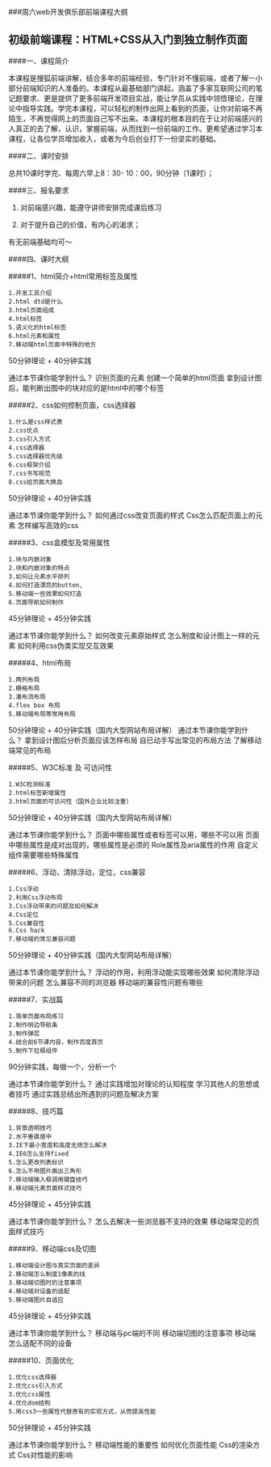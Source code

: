 ###周六web开发俱乐部前端课程大纲

**初级前端课程：HTML+CSS从入门到独立制作页面**
-------------------------

####一、课程简介

本课程是搜狐前端讲解，结合多年的前端经验，专门针对不懂前端，或者了解一小部分前端知识的人准备的。本课程从最基础部门讲起，涵盖了多家互联网公司的笔记题要求、更是提供了更多前端开发项目实战，能让学员从实践中领悟理论，在理论中指导实践。学完本课程，可以轻松的制作出网上看到的页面，让你对前端不再陌生，不再觉得网上的页面自己写不出来。本课程的根本目的在于让对前端感兴的人真正的去了解，认识，掌握前端，从而找到一份前端的工作。更希望通过学习本课程，让各位学员增加收入，或者为今后创业打下一份坚实的基础。

####二、课时安排

总共10课时学完、每周六早上8：30- 10：00，90分钟（1课时）；

####三、报名要求

1. 对前端感兴趣，能遵守讲师安排完成课后练习

2. 对于提升自己的价值，有内心的渴求；

有无前端基础均可～

####四、课时大纲

#####1、html简介+html常用标签及属性

    1.开发工具介绍
    2.html dtd是什么
    3.html页面组成
    4.html标签
    5.语义化的html标签
    6.html元素和属性   
    7.移动端html页面中特殊的地方

50分钟理论 + 40分钟实践

通过本节课你能学到什么？
识别页面的元素
创建一个简单的html页面
拿到设计图后，能判断出图中的块对应的是html中的哪个标签

#####2、css如何控制页面，css选择器

    1.什么是css样式表
    2.css优点
    3.css引入方式
    4.css选择器
    5.css选择器优先级
    6.css框架介绍
    7.css书写规范
    8.css给页面大换血

50分钟理论 + 40分钟实践

通过本节课你能学到什么？
如何通过css改变页面的样式
Css怎么匹配页面上的元素
怎样编写高效的css

#####3、css盒模型及常用属性

    1.块与内嵌对象
    2.块和内嵌对象的特点
    3.如何让元素水平排列
    4.如何打造漂亮的button,
    5.移动端一些效果如何打造
    6.页面导航如何制作

45分钟理论 + 45分钟实践

通过本节课你能学到什么？
如何改变元素原始样式
怎么制度和设计图上一样的元素
如何利用css伪类实现交互效果

#####4、html布局

    1.两列布局
    2.栅格布局
    3.瀑布流布局
    4.flex box 布局
    5.移动端布局等常用布局   

50分钟理论 + 40分钟实践（国内大型网站布局详解）
通过本节课你能学到什么？
拿到设计图后分析页面应该怎样布局
自已动手写出常见的布局方法
了解移动端常见的布局

#####5、W3C标准 及 可访问性

    1.W3C检测标准
    2.html标签新增属性
    3.html页面的可访问性（国外企业比较注重）

50分钟理论 + 40分钟实践（国内大型网站布局详解）

通过本节课你能学到什么？
页面中哪些属性或者标签可以用，哪些不可以用
页面中哪些属性是成对出现的，哪些属性是必须的
Role属性及aria属性的作用
自定义组件需要哪些特殊属性

#####6、浮动，清除浮动，定位，css兼容

    1.Css浮动
    2.利用Css浮动布局
    3.Css浮动带来的问题及如何解决
    4.Css定位
    5.Css兼容性
    6.Css hack
    7.移动端的常见兼容问题

50分钟理论 + 40分钟实践（国内大型网站布局详解）

通过本节课你能学到什么？
浮动的作用，利用浮动能实现哪些效果
如何清除浮动带来的问题
怎么兼容不同的浏览器 
移动端的兼容性问题有哪些

#####7、实战篇

    1.简单页面布局练习
    2.制作侧边导航条
    3.制作弹层
    4.结合前6节课内容，制作百度首页
    5.制作下拉框组件

90分钟实践，每做一个，分析一个

通过本节课你能学到什么？
通过实践增加对理论的认知程度
学习其他人的思想或者技巧
通过实践总结出所遇到的问题及解决方案

#####8、技巧篇

    1.背景透明技巧
 	2.水平垂直居中
    3.IE下最小宽度和高度无效怎么解决
    4.IE6怎么支持fixed
    5.怎么更改列表标识
    6.怎么不用图片画出三角形
    7.移动端输入框调用键盘技巧
    8.移动端元素页面样式技巧

45分钟理论 + 45分钟实践

通过本节课你能学到什么？
怎么去解决一些浏览器不支持的效果
移动端常见的页面样式技巧

#####9、移动端css及切图

    1.移动端设计图与真实页面的差异
    2.移动端怎么制度1像素的线
    3.移动端切图时的注意事项
    4.移动端对设备的适配
    5.移动端图片自适应

45分钟理论 + 45分钟实践

通过本节课你能学到什么？
移动端与pc端的不同
移动端切图的注意事项
移动端怎么适配不同的设备

#####10、页面优化

    1.优化css选择器
    2.优化css引入方式
    3.优化css属性
    4.优化dom结构
    5.用css3一些属性代替原有的实现方式，从而提高性能

50分钟理论 + 45分钟实践

通过本节课你能学到什么？
移动端性能的重要性
如何优化页面性能
Css的渲染方式
Css对性能的影响